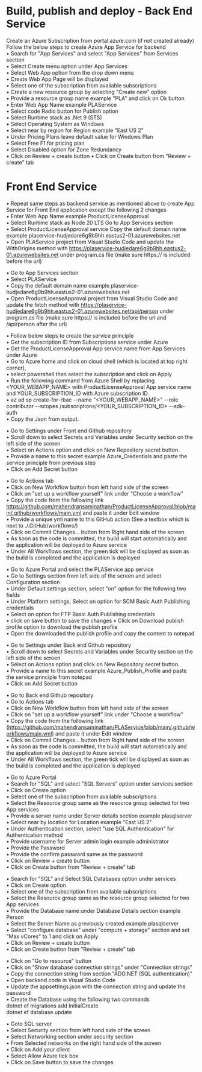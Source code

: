 # Build, publish and deploy - Back End Service  
Create an Azure Subscription from portal.azure.com (if not created already)  
Follow the below steps to create Azure App Service for backend  
• Search for "App Services" and select "App Services" from Services section  
• Select Create menu option under App Services  
• Select Web App option from the drop down menu  
• Create Web App Page will be displayed  
• Select one of the subscription from available subscriptions  
• Create a new resource group by selecting "Create new" option  
• Provide a resource group name example "PLA" and click on Ok button  
• Enter Web App Name example PLAService  
• Select code Radio button for Publish option  
• Select Runtime stack as .Net 9 (STS)  
• Select Operating System as Windows  
• Select near by region for Region example "East US 2"  
• Under Pricing Plans leave default value for Windows Plan  
• Select Free F1 for pricing plan  
• Select Disabled option for Zone Redundancy  
• Click on Review + create button
• Click on Create button from "Review + create" tab  

# Front End Service  
• Repeat same steps as backend service as mentioned above to create App Service for Front End application except the following 2 changes     
• Enter Web App Name example ProductLicenseApproval    
• Select Runtime stack as Node 20 LTS Go to App Services section    
• Select ProductLicenseApproval service Copy the default domain name example plaservice-hudjedare6g9b9hh.eastus2-01.azurewebsites.net    
• Open PLAService project from Visual Studio Code and update the WithOrigins method with https://plaservice-hudjedare6g9b9hh.eastus2-01.azurewebsites.net under program.cs file (make sure https:// is included before the url)  

• Go to App Services section  
• Select PLAService   
• Copy the default domain name example plaservice-hudjedare6g9b9hh.eastus2-01.azurewebsites.net   
• Open ProductLicenseApproval project from Visual Studio Code and update the fetch method with https://plaservice-hudjedare6g9b9hh.eastus2-01.azurewebsites.net/api/person under program.cs file (make sure https:// is included before the url and /api/person after the url)  

• Follow below steps to create the service principle  
• Get the subscription ID from Subscriptions service under Azure   
• Get the ProductLicenseApproval App service name from App Services under Azure   
• Go to Azure home and click on cloud shell (which is located at top right corner),   
• select powershell then select the subscription and click on Apply  
• Run the following command from Azure Shell by replacing <YOUR_WEBAPP_NAME> with ProductLicenseApproval App service name and YOUR_SUBSCRIPTION_ID with Azure subscription ID.  
• az ad sp create-for-rbac --name "<YOUR_WEBAPP_NAME>" --role contributor --scopes /subscriptions/<YOUR_SUBSCRIPTION_ID> --sdk-auth  
• Copy the Json from output.  

• Go to Settings under Front end Github repository   
• Scroll down to select Secrets and Variables under Security section on the left side of the screen   
• Select on Actions option and click on New Repository secret button.   
• Provide a name to this secret example Azure_Credentials and paste the service principle from previous step   
• Click on Add Secret button  

• Go to Actions tab  
• Click on New Workflow button from left hand side of the screen  
• Click on "set up a workflow yourself" link under "Choose a workflow"  
• Copy the code from the following link https://github.com/mahendransaminathan/ProductLicenseApproval/blob/main/.github/workflows/main.yml and paste it under Edit window  
• Provide a unique yml name to this GitHub action (See a textbox which is next to ./.GitHub/workflows/)  
• Click on Commit Changes... button from Right hand side of the screen  
• As soon as the code is committed, the build will start automatically and the application will be deployed to Azure service  
• Under All Workflows section, the green tick will be displayed as soon as the build is completed and the application is deployed  

• Go to Azure Portal and select the PLAService app service  
• Go to Settings section from left side of the screen and select Configuration section  
• Under Default settings section, select "on" option for the following two fields   
• Under Platform settings, Select on option for SCM Basic Auth Publishing credentials   
• Select on option for FTP Basic Auth Publishing credentials  
• click on save button to save the changes
• Click on Download publish profile option to download the publish profile  
• Open the downloaded the publish profile and copy the content to notepad  

• Go to Settings under Back end Github repository   
• Scroll down to select Secrets and Variables under Security section on the left side of the screen   
• Select on Actions option and click on New Repository secret button.   
• Provide a name to this secret example Azure_Publish_Profile and paste the service principle from notepad   
• Click on Add Secret button  

• Go to Back end Github repository  
• Go to Actions tab  
• Click on New Workflow button from left hand side of the screen  
• Click on "set up a workflow yourself" link under "Choose a workflow"  
• Copy the code from the following link (https://github.com/mahendransaminathan/PLAService/blob/main/.github/workflows/main.yml) and paste it under Edit window  
• Click on Commit Changes... button from Right hand side of the screen  
• As soon as the code is committed, the build will start automatically and the application will be deployed to Azure service  
• Under All Workflows section, the green tick will be displayed as soon as the build is completed and the application is deployed  

• Go to Azure Portal  
• Search for "SQL" and select "SQL Servers" option under services section  
• Click on Create option  
• Select one of the subscription from available subscriptions  
• Select the Resource group same as the resource group selected for two App services  
• Provide a server name under Server details section example plasqlserver  
• Select near by location for Location example "East US 2"  
• Under Authentication section, select "use SQL Authentication" for Authentication method  
• Provide username for Server admin login example administrator  
• Provide the Password   
• Provide the confirm password same as the password  
• Click on Review + create button  
• Click on Create button from "Review + create" tab  

• Search for "SQL" and Select SQL Databases option under services  
• Click on Create option  
• Select one of the subscription from available subscriptions  
• Select the Resource group same as the resource group selected for two App services  
• Provide the Database name under Database Details section example Person  
• Select the Server Name as previously created example plasqlserver  
• Select "configure database" under "compute + storage" section and set "Max vCores" to 1 and click on Apply  
• Click on Review + create button  
• Click on Create button from "Review + create" tab  

• Click on "Go to resource" button  
• Click on "Show database connection strings" under "Connection strings"  
• Copy the connection string from section "ADO.NET (SQL authentication)"  
• Open backend code in Visual Studio Code  
• Update the appsettings.json with the connection string and update the password  
• Create the Database using the following two commands  
	dotnet ef migrations add InitialCreate  
	dotnet ef database update  

• Goto SQL server  
• Select Security section from left hand side of the screen  
• Select Networking section under security section  
• From Selected networks on the right hand side of the screen  
• Click on Add your client  
• Select Allow Azure tick box   
• Click on Save button to save the changes     
